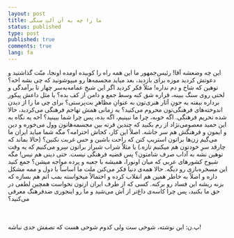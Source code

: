 ```yaml
---
layout: post
title: ما را چه به آن آلتِ سنگی
status: published
type: post
published: true
comments: true
lang: fa
---
```



<p class="justify">
این چه وضعشه آقا! رئیس‌جمهور ما این‌ همه راه را کوبیده اومده اونجا، منّت گذاشتید و دعوتش کردید موزه برای بازدید، بعد میاید مجسمه‌ها رو میپوشونید که چی بشه اخه؟ توهین که شاخ و دم نداره! مثلاً فکر کردید اگر این شیخِ عمامه‌به‌سر چهار تا برآمدگی و لختی روی سنگ ببینه، قراره شق کنه وسط جمع و دامن از کف بده؟ یا مثل داعش پیکور برداره بیفته به جونِ آثار هنری‌تون به عنوانِ مظاهرِ بت‌پرستی؟ برای چی ما را از دیدن اندوخته‌های فرهنگی‌تون محروم می‌کنید؟ یه زمانی همش تهاجم فرهنگی می‌کردید، حالا شده تحریم فرهنگی. اگه خوبه، چرا ما نبینیم، اگه بده، پس چرا شما ببینید؟ آخه یه نگاه به این حمید معصومی‌نژاد از رم بکنید که چندین قرنه بین مجسمه‌هاتون وول می‌خوره و دین و ایمون و فرهنگش هم سر جاشه. اصلاً این کار، کجاش احترامه؟ مگه شما میاید ایران ما می‌گیم زن‌ها براتون استریپ کنن که راحت باشین و حس غربت نکنین؟ (حالا بماند که چارقد سرِ خودتون هم میکنیم تازه.) یا مثلاً شراب شیراز براتون سِرو می‌کنیم که یه وقت توهین نشه به آداب صرف شامتون؟ پس قضیه فرهنگی نیست. حتی دینی هم نیس! مگه شیوخ کشورهای عربی که میان اونورا، همیشه با جعبه و پرده مواجه میشن؟ جمع کنید این مسخره‌بازی رو دیگه. حالا همه‌ی دنیا فکر می‌کنن ملت ما اساساً با دول و ممه مشکل داره و اصلاً به خاطر همین هم انقلاب کرده و احتمالاً میخواسته بمب اتم هم بسازه که بزنه ریشه این فساد رو برکنه. کسی که از طرف ایران ازتون نخواست همچین لطفی در حق ما بکنید، پس چرا کاسه‌ی داغ‌تر از آش می‌شید و ما رو اینجوری ضدفرهنگ معرفی می‌کنید؟


<br><br>
پ.ن: این نوشته، شوخی ست ولی کدوم شوخی هست که نصفش جدی نباشه!


</p>
